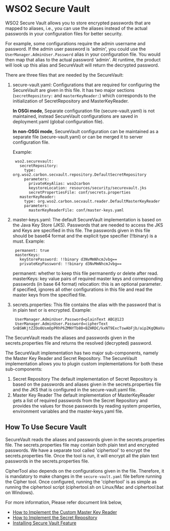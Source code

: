 # WSO2 Secure Vault
WSO2 Secure Vault allows you to store encrypted passwords that are mapped to aliases, i.e., you can use the aliases instead of the actual passwords in your configuration files for better security. 

For example, some configurations require the admin username and password. If the admin user password is 'admin', you could use the `UserManager.AdminUser.Password` alias in your configuration file. You would then map that alias to the actual password 'admin'. At runtime, the product will look up this alias and SecureVault will return the decrypted password.

There are three files that are needed by the SecureVault:

1. secure-vault.yaml: 
    Configurations that are required for configuring the SecureVault are given in this file. It has two major sections (`secretRepository:` and `masterKeyReader:`) which corresponds to the initialization of SecretRepository and MasterKeyReader.

    **In OSGi mode**, Separate configuration file (secure-vault.yaml) is not maintained, instead SecureVault configurations are saved in deployment.yaml (global configuration file).

    **In non-OSGi mode**, SecureVault configuration can be maintained as a separate file (secure-vault.yaml) or can be merged it to server configuration file.

    Example:
    
        wso2.securevault:
          secretRepository:
            type: org.wso2.carbon.secvault.repository.DefaultSecretRepository
            parameters:
              privateKeyAlias: wso2carbon
              keystoreLocation: resources/security/securevault.jks
              secretPropertiesFile: conf/secrets.properties
          masterKeyReader:
            type: org.wso2.carbon.secvault.reader.DefaultMasterKeyReader
            parameters:
              masterKeyReaderFile: conf/master-keys.yaml
    
2. master-keys.yaml: 
    The default SecureVault implementation is based on the Java Key Store (JKS). Passwords that are needed to access the JKS and Keys are specified in this file. The passwords given in this file should be base64 format and the explicit type specifier (!!binary) is a must.
    Example:
    
        permanent: true
        masterKeys:
          keyStorePassword: !!binary d3NvMmNhcmJvbg==
          privateKeyPassword: !!binary d3NvMmNhcmJvbg==
          
    permanent: whether to keep this file permanently or delete after read.
    masterKeys: key value pairs of required master keys and corresponding passwords (in base 64 format)
    relocation: this is an optional parameter. if specified, ignores all other configurations in this file and read the master keys from the specified file. 
    
3. secrets.properties: 
    This file contains the alias with the password that is in plain text or is encrypted.
    Example:
    
        UserManager.AdminUser.Password=plainText ABC@123
        UserManager.AdminUser.Password=cipherText SnBSWKjtZZOo0UsmOpPRhP6ZMNYTb80+BZHRDC/kxNT9ExcTswAbFjb/aip2KgQNaVuIT27UtrBaIv77Mb5sNPGiwyPrfajLNhSOlke2p8YmMkegx/mG2ytJhJa5j9iMGtCsbMt+SAf85v6kGIiH0gZA20qDZ9jnveT7/Ifz7v0\=

The SecureVault reads the aliases and passwords given in the secrets.properties file and returns the resolved (decrypted) password.

The SecureVault implementation has two major sub-components, namely the Master Key Reader and Secret Repository. The SecureVault implementation allows you to plugin custom implementations for both these sub-components:

1. Secret Repository
   The default implementation of Secret Repository is based on the passwords and aliases given in the secrets.properties file and the JKS that is configured in the secure-vault.yaml file.
2. Master Key Reader
   The default implementation of MasterKeyReader gets a list of required passwords from the Secret Repository and provides the values for those passwords by reading system properties, environment variables and the master-keys.yaml file.

## How To Use Secure Vault
SecureVault reads the aliases and passwords given in the secrets.properties file. The secrets.properties file may contain both plain text and encrypted passwords. We have a separate tool called 'ciphertool' to encrypt the secrets.properties file. Once the tool is run, it will encrypt all the plain text passwords in the secrets.properties file.

CipherTool also depends on the configurations given in the file. Therefore, it is mandatory to make changes in the `secure-vault.yaml`  file before running the Cipher tool. Once configured, running the 'ciphertool' is as simple as running the ciphertool script (ciphertool.sh on Linux/Mac and ciphertool.bat on Windows).

For more information, Please refer document link below,

* [How to Implement the Custom Master Key Reader](docs/CustomMasterKeyReader.md)
* [How to Implement the Secret Repository](docs/CustomSecretRepository.md)
* [Installing Secure Vault Feature](docs/InstallingSecvaultFeature.md)
